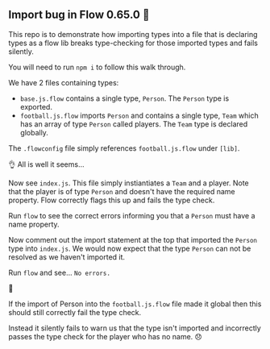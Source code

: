 ## Import bug in Flow 0.65.0 🐛

This repo is to demonstrate how importing types into a file that is declaring types as a flow lib breaks type-checking for those imported types and fails silently.

You will need to run `npm i` to follow this walk through.

We have 2 files containing types:  
- `base.js.flow` contains a single type, `Person`. The `Person` type is exported.  
- `football.js.flow` imports `Person` and contains a single type, `Team` which has an array of type `Person` called players. The `Team` type is declared globally. 

The `.flowconfig` file simply references `football.js.flow` under `[lib]`.

👌 All is well it seems...

Now see `index.js`. This file simply instiantiates a `Team` and a player. Note that the player is of type `Person` and doesn't have the required name property. Flow correctly flags this up and fails the type check. 

Run `flow` to see the correct errors informing you that a `Person` must have a name property.

Now comment out the import statement at the top that imported the `Person` type into `index.js`. We would now expect that the type `Person` can not be resolved as we haven't imported it.

Run `flow` and see... `No errors.`

🤔

If the import of Person into the `football.js.flow` file made it global then this should still correctly fail the type check.

Instead it silently fails to warn us that the type isn't imported and incorrectly passes the type check for the player who has no name. 😞
